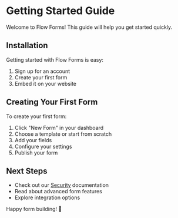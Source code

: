 # Getting Started Guide

Welcome to Flow Forms! This guide will help you get started quickly.

## Installation

Getting started with Flow Forms is easy:

1. Sign up for an account
2. Create your first form
3. Embed it on your website

## Creating Your First Form

To create your first form:

1. Click "New Form" in your dashboard
2. Choose a template or start from scratch
3. Add your fields
4. Configure your settings
5. Publish your form

## Next Steps

- Check out our [Security](/security) documentation
- Read about advanced form features
- Explore integration options

Happy form building! 🚀